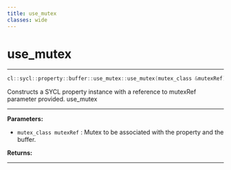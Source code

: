 ```yaml
---
title: use_mutex
classes: wide
---
```

# use_mutex

---

```cpp
cl::sycl::property::buffer::use_mutex::use_mutex(mutex_class &mutexRef)
```


Constructs a SYCL  property instance with a reference to mutexRef parameter provided. use_mutex


---
**Parameters:**

 - `mutex_class mutexRef`
: Mutex to be associated with the property and the buffer. 

**Returns:** 

---
